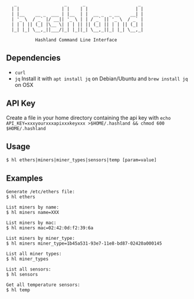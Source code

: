 ```
   _                  _      _                    _ 
  | |                | |    | |                  | |
  | |__    __ _  ___ | |__  | |  __ _  _ __    __| |
  | '_ \  / _` |/ __|| '_ \ | | / _` || '_ \  / _` |
  | | | || (_| |\__ \| | | || || (_| || | | || (_| |
  |_| |_| \__,_||___/|_| |_||_| \__,_||_| |_| \__,_|
  
           Hashland Command Line Interface
```

## Dependencies
* `curl`
* `jq` Install it with `apt install jq` on Debian/Ubuntu and `brew install jq` on OSX

## API Key
Create a file in your home directory containing the api key with `echo API_KEY=xxxyourxxxapixxxkeyxxx >$HOME/.hashland && chmod 600 $HOME/.hashland`
## Usage

```
$ hl ethers|miners|miner_types|sensors|temp [param=value]
```

## Examples

```
Generate /etc/ethers file:
$ hl ethers

List miners by name:
$ hl miners name=XXX

List miners by mac:
$ hl miners mac=02:42:0d:f2:39:6a

List miners by miner_type:
$ hl miners miner_type=1b45a531-93e7-11e8-bd87-02420a000145

List all miner types:
$ hl miner_types

List all sensors:
$ hl sensors

Get all temperature sensors:
$ hl temp
```
